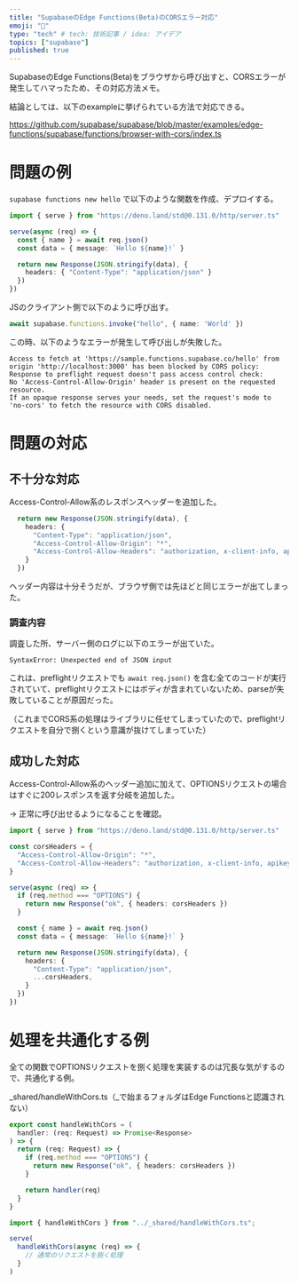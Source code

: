 ```yaml
---
title: "SupabaseのEdge Functions(Beta)のCORSエラー対応"
emoji: "🙌"
type: "tech" # tech: 技術記事 / idea: アイデア
topics: ["supabase"]
published: true
---
```


SupabaseのEdge Functions(Beta)をブラウザから呼び出すと、CORSエラーが発生してハマったため、その対応方法メモ。

結論としては、以下のexampleに挙げられている方法で対応できる。

https://github.com/supabase/supabase/blob/master/examples/edge-functions/supabase/functions/browser-with-cors/index.ts

# 問題の例

`supabase functions new hello` で以下のような関数を作成、デプロイする。

```ts
import { serve } from "https://deno.land/std@0.131.0/http/server.ts"

serve(async (req) => {
  const { name } = await req.json()
  const data = { message: `Hello ${name}!` }

  return new Response(JSON.stringify(data), {
    headers: { "Content-Type": "application/json" }
  })
})
```

JSのクライアント側で以下のように呼び出す。

```ts
await supabase.functions.invoke("hello", { name: 'World' })
```

この時、以下のようなエラーが発生して呼び出しが失敗した。

```log
Access to fetch at 'https://sample.functions.supabase.co/hello' from origin 'http://localhost:3000' has been blocked by CORS policy:
Response to preflight request doesn't pass access control check:
No 'Access-Control-Allow-Origin' header is present on the requested resource.
If an opaque response serves your needs, set the request's mode to 'no-cors' to fetch the resource with CORS disabled.
```

# 問題の対応

## 不十分な対応

Access-Control-Allow系のレスポンスヘッダーを追加した。

```ts
  return new Response(JSON.stringify(data), {
    headers: {
      "Content-Type": "application/json",
      "Access-Control-Allow-Origin": "*",
      "Access-Control-Allow-Headers": "authorization, x-client-info, apikey, content-type"
    }
  })
```

ヘッダー内容は十分そうだが、ブラウザ側では先ほどと同じエラーが出てしまった。

### 調査内容

調査した所、サーバー側のログに以下のエラーが出ていた。

```log
SyntaxError: Unexpected end of JSON input
```

これは、preflightリクエストでも `await req.json()` を含む全てのコードが実行されていて、preflightリクエストにはボディが含まれていないため、parseが失敗していることが原因だった。

（これまでCORS系の処理はライブラリに任せてしまっていたので、preflightリクエストを自分で捌くという意識が抜けてしまっていた）

## 成功した対応

Access-Control-Allow系のヘッダー追加に加えて、OPTIONSリクエストの場合はすぐに200レスポンスを返す分岐を追加した。

→ 正常に呼び出せるようになることを確認。

```ts
import { serve } from "https://deno.land/std@0.131.0/http/server.ts"

const corsHeaders = {
  "Access-Control-Allow-Origin": "*",
  "Access-Control-Allow-Headers": "authorization, x-client-info, apikey, content-type"
}

serve(async (req) => {
  if (req.method === "OPTIONS") {
    return new Response("ok", { headers: corsHeaders })
  }

  const { name } = await req.json()
  const data = { message: `Hello ${name}!` }

  return new Response(JSON.stringify(data), {
    headers: {
      "Content-Type": "application/json",
      ...corsHeaders,
    }
  })
})
```

# 処理を共通化する例

全ての関数でOPTIONSリクエストを捌く処理を実装するのは冗長な気がするので、共通化する例。

_shared/handleWithCors.ts（_で始まるフォルダはEdge Functionsと認識されない）

```ts
export const handleWithCors = (
  handler: (req: Request) => Promise<Response>
) => {
  return (req: Request) => {
    if (req.method === "OPTIONS") {
      return new Response("ok", { headers: corsHeaders })
    }

    return handler(req)
  }
}
```

```ts
import { handleWithCors } from "../_shared/handleWithCors.ts";

serve(
  handleWithCors(async (req) => {
    // 通常のリクエストを捌く処理
  }
)
```
